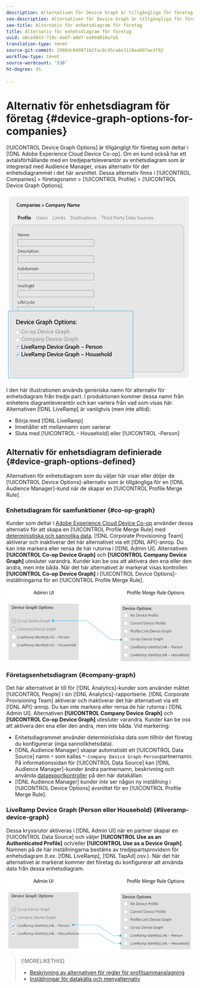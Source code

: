 ```yaml
---
description: Alternativen för Device Graph är tillgängliga för företag som deltar i Adobe Experience Cloud Device Co-op. Om en kund också har ett avtalsförhållande med en tredjepartsleverantör av enhetsdiagram som är integrerad med Audience Manager, visas alternativ för det enhetsdiagrammet i det här avsnittet. De här alternativen finns i Företag > Företagsnamn > Profil > Alternativ för enhetsdiagram.
seo-description: Alternativen för Device Graph är tillgängliga för företag som deltar i Adobe Experience Cloud Device Co-op. Om en kund också har ett avtalsförhållande med en tredjepartsleverantör av enhetsdiagram som är integrerad med Audience Manager, visas alternativ för det enhetsdiagrammet i det här avsnittet. De här alternativen finns i Företag > Företagsnamn > Profil > Alternativ för enhetsdiagram.
seo-title: Alternativ för enhetsdiagram för företag
title: Alternativ för enhetsdiagram för företag
uuid: a8ced843-710c-4a8f-a0d7-ea89d010a7a5
translation-type: tm+mt
source-git-commit: 2998dc049971b2fac8c45ca6e3118ea607ae3f92
workflow-type: tm+mt
source-wordcount: '538'
ht-degree: 3%

---
```



# Alternativ för enhetsdiagram för företag {#device-graph-options-for-companies}

[!UICONTROL Device Graph Options] är tillgängligt för företag som deltar i [!DNL Adobe Experience Cloud Device Co-op]. Om en kund också har ett avtalsförhållande med en tredjepartsleverantör av enhetsdiagram som är integrerad med Audience Manager, visas alternativ för det enhetsdiagrammet i det här avsnittet. Dessa alternativ finns i [!UICONTROL Companies] > företagsnamn > [!UICONTROL Profile] > [!UICONTROL Device Graph Options].

![](assets/adminUIdataSource.png)

I den här illustrationen används generiska namn för alternativ för enhetsdiagram från tredje part. I produktionen kommer dessa namn från enhetens diagramleverantör och kan variera från vad som visas här. Alternativen [!DNL LiveRamp] är vanligtvis (men inte alltid):

* Börja med [!DNL LiveRamp]
* Innehåller ett mellannamn som varierar
* Sluta med [!UICONTROL - Household] eller [!UICONTROL -Person]

## Alternativ för enhetsdiagram definierade {#device-graph-options-defined}

Alternativen för enhetsdiagram som du väljer här visar eller döljer de [!UICONTROL Device Options]-alternativ som är tillgängliga för en [!DNL Audience Manager]-kund när de skapar en [!UICONTROL Profile Merge Rule].

### Enhetsdiagram för samfunktioner {#co-op-graph}

Kunder som deltar i [Adobe Experience Cloud Device Co-op](https://marketing.adobe.com/resources/help/en_US/mcdc/) använder dessa alternativ för att skapa en [!UICONTROL Profile Merge Rule] med [deterministiska och sannolika data](https://marketing.adobe.com/resources/help/en_US/mcdc/mcdc-links.html). [!DNL Corporate Provisioning Team] aktiverar och inaktiverar det här alternativet via ett [!DNL API]-anrop. Du kan inte markera eller rensa de här rutorna i [!DNL Admin UI]. Alternativen **[!UICONTROL Co-op Device Graph]** och **[!UICONTROL Company Device Graph]** utesluter varandra. Kunder kan be oss att aktivera den ena eller den andra, men inte båda. När det här alternativet är markerat visas kontrollen **[!UICONTROL Co-op Device Graph]** i [!UICONTROL Device Options]-inställningarna för en [!UICONTROL Profile Merge Rule].

![](assets/adminUI1.png)

### Företagsenhetsdiagram {#company-graph}

Det här alternativet är till för [!DNL Analytics]-kunder som använder måttet [!UICONTROL People] i sin [!DNL Analytics]-rapportserie. [!DNL Corporate Provisioning Team] aktiverar och inaktiverar det här alternativet via ett [!DNL API]-anrop. Du kan inte markera eller rensa de här rutorna i [!DNL Admin UI]. Alternativen **[!UICONTROL Company Device Graph]** och **[!UICONTROL Co-op Device Graph]** utesluter varandra. Kunder kan be oss att aktivera den ena eller den andra, men inte båda. Vid markering:

* Enhetsdiagrammet använder deterministiska data som tillhör det företag du konfigurerar (inga sannolikhetsdata).
* [!DNL Audience Manager] skapar automatiskt ett  [!UICONTROL Data Source] namn `*` som kallas `*-Company Device Graph-Person`partnernamn. På informationssidan för [!UICONTROL Data Source] kan [!DNL Audience Manager]-kunder ändra partnernamn, beskrivning och använda [dataexportkontroller](https://marketing.adobe.com/resources/help/en_US/aam/c_dec.html) på den här datakällan.
* [!DNL Audience Manager] kunder  *inte* ser någon ny inställning i  [!UICONTROL Device Options] avsnittet för en  [!UICONTROL Profile Merge Rule].

### LiveRamp Device Graph (Person eller Household) {#liveramp-device-graph}

Dessa kryssrutor aktiveras i [!DNL Admin UI] när en partner skapar en [!UICONTROL Data Source] och väljer **[!UICONTROL Use as an Authenticated Profile]** och/eller **[!UICONTROL Use as a Device Graph]**. Namnen på de här inställningarna bestäms av tredjepartsprovidern för enhetsdiagram (t.ex. [!DNL LiveRamp], [!DNL TapAd] osv.). När det här alternativet är markerat kommer det företag du konfigurerar att använda data från dessa enhetsdiagram.

![](assets/adminUI2.png)

>[!MORELIKETHIS]
>
>* [Beskrivning av alternativen för regler för profilsammanslagning](https://marketing.adobe.com/resources/help/en_US/aam/merge-rule-definitions.html)
>* [Inställningar för datakälla och menyalternativ](https://marketing.adobe.com/resources/help/en_US/aam/datasource-settings-definitions.html)

